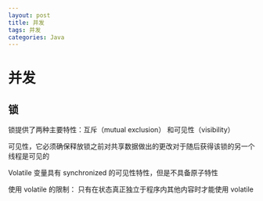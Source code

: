 ```yaml
---
layout: post
title: 并发
tags: 并发
categories: Java
---
```


# 并发
## 锁
锁提供了两种主要特性：互斥（mutual exclusion） 和可见性（visibility）

可见性，它必须确保释放锁之前对共享数据做出的更改对于随后获得该锁的另一个线程是可见的 

Volatile 变量具有 synchronized 的可见性特性，但是不具备原子特性

使用 volatile 的限制： 只有在状态真正独立于程序内其他内容时才能使用 volatile 
